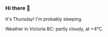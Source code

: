 ### Hi there :wave:

It's Thursday! I'm probably sleeping.

Weather in Victoria BC: partly cloudy, at +4°C.

